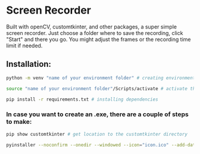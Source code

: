 # Screen Recorder

Built with openCV, customtkinter, and other packages, a super simple screen recorder.
Just choose a folder where to save the recording, click "Start" and there you go.
You might adjust the frames or the recording time limit if needed.

## Installation:

```bash
python -m venv "name of your environment folder" # creating environment
```

```bash
source "name of your environment folder"/Scripts/activate # activate the environment
```

```bash
pip install -r requirements.txt # installing dependencies
```

### In case you want to create an .exe, there are a couple of steps to make:

```bash
pip show customtkinter # get location to the customtkinter directory
```

```bash
pyinstaller --noconfirm --onedir --windowed --icon="icon.ico" --add-data "<customTkinter location path>/customtkinter;customtkinter/" main.py
```
